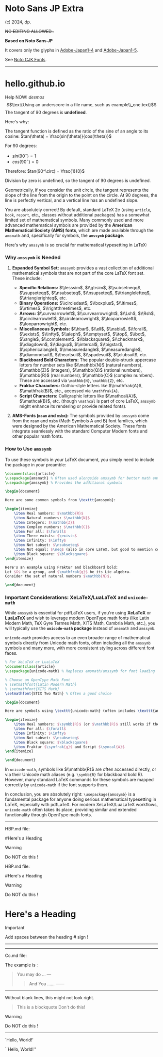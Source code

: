 # Noto Sans JP Extra
(c) 2024, dp.

~~NO EDITING ALLOWED..~~

**Based on Noto Sans JP**

It covers only the glyphs in [Adobe-Japan1-4](https://github.com/adobe-type-tools/Adobe-Japan1?tab=readme-ov-file#supplement-4adobe-japan1-4) and [Adobe-Japan1-5](https://github.com/adobe-type-tools/Adobe-Japan1?tab=readme-ov-file#supplement-5adobe-japan1-5).

See [Noto CJK Fonts](https://github.com/notofonts/noto-cjk).

----------------------

# hello.github.io
Help NOW! $desmos$
$$\text{Using an underscore in a file name, such as example\\_one.text}$$
The tangent of 90 degrees is **undefined**.

Here's why:

The tangent function is defined as the ratio of the sine of an angle to its cosine:
$tan(\theta) = \frac{sin(\theta)}{cos(\theta)}$

For 90 degrees:
* $sin(90^\circ) = 1$
* $cos(90^\circ) = 0$

Therefore:
$tan(90^\circ) = \frac{1}{0}$

Division by zero is undefined, so the tangent of 90 degrees is undefined.

Geometrically, if you consider the unit circle, the tangent represents the slope of the line from the origin to the point on the circle. At 90 degrees, the line is perfectly vertical, and a vertical line has an undefined slope.

You are absolutely correct\! By default, standard LaTeX 2e (using `article`, `book`, `report`, etc., classes without additional packages) has a somewhat limited set of mathematical symbols. Many commonly used and more advanced mathematical symbols are provided by the **American Mathematical Society (AMS) fonts**, which are made available through the `amsmath` and, specifically for symbols, the **`amssymb` package**.

Here's why `amssymb` is so crucial for mathematical typesetting in LaTeX:

### Why `amssymb` is Needed

1.  **Expanded Symbol Set:** `amssymb` provides a vast collection of additional mathematical symbols that are not part of the core LaTeX font set. These include:

      * **Specific Relations:** $\\lesssim$, $\\gtrsim$, $\\subsetneqq$, $\\supseteqq$, $\\nsubseteq$, $\\nsupseteq$, $\\trianglelefteq$, $\\trianglerighteq$, etc.
      * **Binary Operations:** $\\circledast$, $\\boxplus$, $\\ltimes$, $\\rtimes$, $\\rightthreetimes$, etc.
      * **Arrows:** $\\curvearrowleft$, $\\curvearrowright$, $\\Lsh$, $\\Rsh$, $\\circlearrowleft$, $\\circlearrowright$, $\\looparrowleft$, $\\looparrowright$, etc.
      * **Miscellaneous Symbols:** $\\hbar$, $\\ell$, $\\nabla$, $\\forall$, $\\exists$, $\\infty$, $\\aleph$, $\\emptyset$, $\\top$, $\\bot$, $\\angle$, $\\complement$, $\\blacksquare$, $\\checkmark$, $\\diagdown$, $\\diagup$, $\\intercal$, $\\bigstar$, $\\sphericalangle$, $\\measuredangle$, $\\measuredangle$, $\\diamondsuit$, $\\heartsuit$, $\\spadesuit$, $\\clubsuit$, etc.
      * **Blackboard Bold Characters:** The popular double-struck uppercase letters for number sets like $\\mathbb{N}$ (natural numbers), $\\mathbb{Z}$ (integers), $\\mathbb{Q}$ (rational numbers), $\\mathbb{R}$ (real numbers), $\\mathbb{C}$ (complex numbers). These are accessed via `\mathbb{N}`, `\mathbb{Z}`, etc.
      * **Fraktur Characters:** Gothic-style letters like $\\mathfrak{A}$, $\\mathfrak{B}$, etc., accessed via `\mathfrak{A}`.
      * **Script Characters:** Calligraphic letters like $\\mathcal{A}$, $\\mathcal{B}$, etc. (though `\mathcal` is part of core LaTeX, `amssymb` might enhance its rendering or provide related fonts).

2.  **AMS-Fonts (`msam` and `msbm`):** The symbols provided by `amssymb` come from the `msam` and `msbm` (Math Symbols A and B) font families, which were designed by the American Mathematical Society. These fonts integrate seamlessly with the standard Computer Modern fonts and other popular math fonts.

### How to Use `amssymb`

To use these symbols in your LaTeX document, you simply need to include the package in your preamble:

```latex
\documentclass{article}
\usepackage{amsmath} % Often used alongside amssymb for better math environments
\usepackage{amssymb} % Provides the additional symbols

\begin{document}

Here are some common symbols from \texttt{amssymb}:

\begin{itemize}
    \item Real numbers: $\mathbb{R}$
    \item Natural numbers: $\mathbb{N}$
    \item Integers: $\mathbb{Z}$
    \item Complex numbers: $\mathbb{C}$
    \item For all: $\forall$
    \item There exists: $\exists$
    \item Infinity: $\infty$
    \item Not subset: $\nsubseteq$
    \item Not equal: $\neq$ (also in core LaTeX, but good to mention context)
    \item Black square: $\blacksquare$
\end{itemize}

Here's an example using Fraktur and blackboard bold:
Let $G$ be a group, and $\mathfrak{g}$ be its Lie algebra.
Consider the set of natural numbers $\mathbb{N}$.

\end{document}
```

### Important Considerations: XeLaTeX/LuaLaTeX and `unicode-math`

While `amssymb` is essential for pdfLaTeX users, if you're using **XeLaTeX** or **LuaLaTeX** and wish to leverage modern OpenType math fonts (like Latin Modern Math, TeX Gyre Termes Math, XITS Math, Cambria Math, etc.), you will typically use the **`unicode-math` package** instead of `amsmath` and `amssymb`.

`unicode-math` provides access to an even broader range of mathematical symbols directly from Unicode math fonts, often including all the `amssymb` symbols and many more, with more consistent styling across different font faces.

```latex
% For XeLaTeX or LuaLaTeX
\documentclass{article}
\usepackage{unicode-math} % Replaces amsmath/amssymb for font loading

% Choose an OpenType Math Font
% \setmathfont{Latin Modern Math}
% \setmathfont{XITS Math}
\setmathfont{STIX Two Math} % Often a good choice

\begin{document}

Here are symbols using \texttt{unicode-math} (often includes \texttt{amssymb} symbols):

\begin{itemize}
    \item Real numbers: $\symbb{R}$ (or $\mathbb{R}$ still works if the font maps it)
    \item For all: $\forall$
    \item Infinity: $\infty$
    \item Not subset: $\nsubseteq$
    \item Black square: $\blacksquare$
    \item Fraktur $\symfrak{g}$ and Script $\symcal{A}$
\end{itemize}

\end{document}
```

In `unicode-math`, symbols like $\\mathbb{R}$ are often accessed directly, or via their Unicode math aliases (e.g. `\symbb{R}` for blackboard bold R). However, many standard LaTeX commands for these symbols are mapped correctly by `unicode-math` if the font supports them.

In conclusion, you are absolutely right: `\usepackage{amssymb}` is a fundamental package for anyone doing serious mathematical typesetting in LaTeX, especially with pdfLaTeX. For modern XeLaTeX/LuaLaTeX workflows, `unicode-math` often takes its place, providing similar and extended functionality through OpenType math fonts.

--------

HBP.md file:

#Here's a Heading

> [!WARNING]
> Do NOT do this !

HBP.md file:

#Here's a Heading

> [!WARNING]
> Do NOT do this !

# Here's a Heading

> [!IMPORTANT]
> Add spaces between the heading \# sign !

----------


----------

Cc.md file:

The example is :

> You may do ... —
>
>> And You ...... ——




----------

Without blank lines, this might not look right.
> This is a blockquote
Don't do this!

> [!WARNING]
> Do NOT do this !

----

\`Hello, World!\'

\``Hello, World!\''
